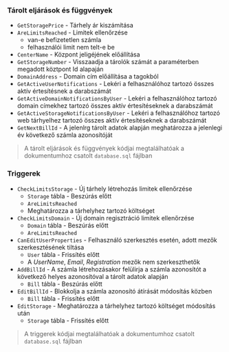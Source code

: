 ### Tárolt eljárások és függvények

- `GetStoragePrice` - Tárhely ár kiszámítása
- `AreLimitsReached` - Limitek ellenőrzése
  - van-e befizetetlen számla
  - felhasználói limit nem telt-e be
- `CenterName` - Központ jeligéjének előállítása
- `GetStorageNumber` - Visszaadja a tárolók számát a paraméterben megadott köztpont Id alapaján
- `DomainAddress` - Domain cím előállítása a tagokból
- `GetActiveUserNotifications` - Lekéri a felhasználóhoz tartozó összes aktív értesítésnek a darabszámát
- `GetActiveDomainNotificationsByUser` - Lekéri a felhasználóhoz tartozó domain címekhez tartozó összes aktív értesítéseknek a darabszámát
- `GetActiveStorageNotificationsByUser` - Lekéri a felhasználóhoz tartozó web tárhyelhez tartozó összes aktív értesítéseknek a darabszámát
- `GetNextBillId` - A jelenlrg tárolt adatok alapján meghatározza a jelenlegi év következő számla azonosítóját

> A tárolt eljárások és függvények kódjai megtalálhatóak a dokumentumhoz csatolt `database.sql` fájlban

### Triggerek

- `CheckLimitsStorage` - Új tárhely létrehozás limitek ellenőrzése
  - `Storage` tábla - Beszúrás előtt
  - `AreLimitsReached`
  - Meghatározza a tárhelyhez tartozó költséget
- `CheckLimitsDomain` - Új domain regisztráció limitek ellenőrzése
  - `Domain` tábla - Beszúrás előtt
  - `AreLimitsReached`
- `CanEditUserProperties` - Felhasználó szerkesztés esetén, adott mezők szerkesztésének tiltása
  - `User` tábla - Frissítés előtt
  - A _UserName_, _Email_, _Registration_ mezők nem szerkeszthetők
- `AddBillId` - A számla létrehozásakor felülirja a számla azonosítót a következő helyes azonosítóval a tárolt adatok alapján
  - `Bill` tábla - Beszúrás előtt
- `EditBillId` - Blokkolja a számla azonosító átírását módosítás közben
  - `Bill` tábla - Frissítés előtt
- `EditStorage` - Meghatározza a tárhelyhez tartozó költséget módosítás után
  - `Storage` tábla - Frissítés előtt

> A triggerek kódjai megtalálhatóak a dokumentumhoz csatolt `database.sql` fájlban

<div class="page-break"></div>
